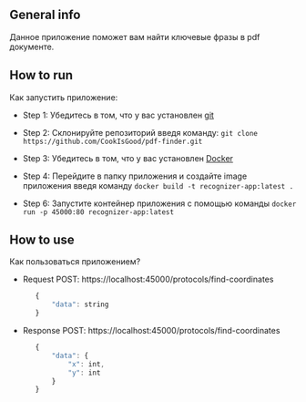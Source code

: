 ## General info
Данное приложение поможет вам найти ключевые фразы в pdf документе.

## How to run
Как запустить приложение:
- Step 1: Убедитесь в том, что у вас установлен [git](https://git-scm.com/book/en/v2/Getting-Started-Installing-Git)

- Step 2: Склонируйте репозиторий введя команду: `git clone https://github.com/CookIsGood/pdf-finder.git`

- Step 3: Убедитесь в том, что у вас установлен [Docker](https://docs.docker.com/engine/install)

- Step 4: Перейдите в папку приложения и создайте image приложения введя команду `docker build -t recognizer-app:latest .`

- Step 6: Запустите контейнер приложения с помощью команды `docker run -p 45000:80 recognizer-app:latest`

## How to use
Как пользоваться приложением?

- Request POST: https://localhost:45000/protocols/find-coordinates
     ```javascript
        {
            "data": string      
        }
    ```
- Response POST: https://localhost:45000/protocols/find-coordinates
     ```javascript
        {
            "data": {
                "x": int, 
                "y": int
            }
        }
     ```
      
